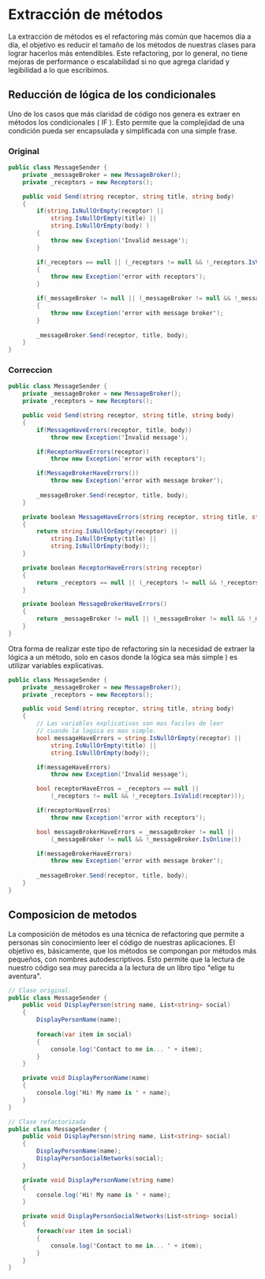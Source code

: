 # Extracción de métodos
 
La extracción de métodos es el refactoring más común que hacemos día a día, el objetivo es reducir el tamaño de los métodos de nuestras clases para lograr hacerlos más entendibles.
Este refactoring, por lo general, no tiene mejoras de performance o escalabilidad si no que agrega claridad y legibilidad a lo que escribimos.
 
## Reducción de lógica de los condicionales
 
Uno de los casos que más claridad de código nos genera es extraer en métodos los condicionales ( IF ). Esto permite que la complejidad de una condición pueda ser encapsulada y simplificada con una simple frase.

### Original
```cs
public class MessageSender {
    private _messageBroker = new MessageBroker();
    private _receptors = new Receptors();

    public void Send(string receptor, string title, string body) 
    {
        if(string.IsNullOrEmpty(receptor) ||
            string.IsNullOrEmpty(title) ||
            string.IsNullOrEmpty(body) )
        {
            throw new Exception('Invalid message');
        }

        if(_receptors == null || (_receptors != null && !_receptors.IsValid(receptor)))
        {
            throw new Exception('error with receptors');
        }

        if(_messageBroker != null || (_messageBroker != null && !_messageBroker.IsOnline()))
        {
            throw new Exception('error with message broker');
        }
        
        _messageBroker.Send(receptor, title, body);
    }
}
```

### Correccion
```cs
public class MessageSender {
    private _messageBroker = new MessageBroker();
    private _receptors = new Receptors();

    public void Send(string receptor, string title, string body) 
    {
        if(MessageHaveErrors(receptor, title, body))
            throw new Exception('Invalid message');

        if(ReceptorHaveErrors(receptor))
            throw new Exception('error with receptors');

        if(MessageBrokerHaveErrors())
            throw new Exception('error with message broker');
        
        _messageBroker.Send(receptor, title, body);
    }

    private boolean MessageHaveErrors(string receptor, string title, string body)
    {
        return string.IsNullOrEmpty(receptor) ||
            string.IsNullOrEmpty(title) ||
            string.IsNullOrEmpty(body));
    }

    private boolean ReceptorHaveErrors(string receptor)
    {
        return _receptors == null || (_receptors != null && !_receptors.IsValid(receptor)));
    }

    private boolean MessageBrokerHaveErrors()
    {
        return _messageBroker != null || (_messageBroker != null && !_messageBroker.IsOnline());
    }
}
```

Otra forma de realizar este tipo de refactoring sin la necesidad de extraer la lógica a un método, solo en casos donde la lógica sea más simple ) es utilizar variables explicativas.

```cs
public class MessageSender {
    private _messageBroker = new MessageBroker();
    private _receptors = new Receptors();

    public void Send(string receptor, string title, string body) 
    {
        // Las variables explicativas son mas faciles de leer
        // cuando la logica es mas simple.
        bool messageHaveErrors = string.IsNullOrEmpty(receptor) ||
            string.IsNullOrEmpty(title) ||
            string.IsNullOrEmpty(body));

        if(messageHaveErrors)
            throw new Exception('Invalid message');

        bool receptorHaveErros = _receptors == null || 
            (_receptors != null && !_receptors.IsValid(receptor)));

        if(receptorHaveErros)
            throw new Exception('error with receptors');

        bool messageBrokerHaveErrors = _messageBroker != null || 
            (_messageBroker != null && !_messageBroker.IsOnline())

        if(messageBrokerHaveErrors)
            throw new Exception('error with message broker');
        
        _messageBroker.Send(receptor, title, body);
    }
}
```

## Composicion de metodos

La composición de métodos es una técnica de refactoring que permite a personas sin conocimiento leer el código de nuestras aplicaciones. El objetivo es, básicamente, que los métodos se compongan por métodos más pequeños, con nombres autodescriptivos.
Esto permite que la lectura de nuestro código sea muy parecida a la lectura de un libro tipo "elige tu aventura".

```cs
// Clase original.
public class MessageSender {
    public void DisplayPerson(string name, List<string> social) 
    {
        DisplayPersonName(name);
        
        foreach(var item in social)
        {
            console.log('Contact to me in... ' + item);            
        }
    }

    private void DisplayPersonName(name)
    {
        console.log('Hi! My name is ' + name);
    }
}
```

```cs
// Clase refactorizada
public class MessageSender {
    public void DisplayPerson(string name, List<string> social) 
    {
        DisplayPersonName(name);
        DisplayPersonSocialNetworks(social);
    }

    private void DisplayPersonName(string name)
    {
        console.log('Hi! My name is ' + name);
    }

    private void DisplayPersonSocialNetworks(List<string> social)
    {
        foreach(var item in social)
        {
            console.log('Contact to me in... ' + item);            
        }
    }
}
```







